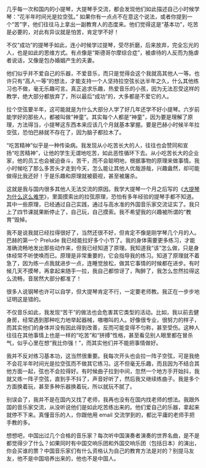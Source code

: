 几乎每一次和国内的小提琴，大提琴手交流，都会发现他们如此描述自己小时候学琴：“花半年时间光是拉空弦。” 如果你有一点点不在意这个说法，或者你提到一个“苦”字，他们往往马上拿出一副教育人的态度来。他们觉得这是“基本功”，吃苦是必要的，对此有异议就是怕苦，肯定学不好！

不仅“成功”的提琴手如此，连小时候学过提琴，受尽折磨，后来放弃，完全忘光的人，也是如此的思维方式。有点像是“斯德哥尔摩综合症”，被虐待的人反而为施虐者说话，又像是包办婚姻产生的夫妻。

他们似乎并不爱自己的乐器，不爱音乐，而只是觉得会这个我就高其他人一等。也许只有“高人一等”的想法，才能支持一个人坚持拉空弦长达半年之久，什么其他练习也不做，毫无乐趣可言。真正追求乐趣，热爱音乐的小孩，因为无法忍受这样的教学，绝大部分都放弃了，所以最后“成功”的，大多都是不爱它的人。

拉个空弦要半年，这可能就是为什么大部分人学了好几年还学不好小提琴。六岁前能学好的那些人，都被叫做“神童”。其实每个人都是“神童”，因为要是理解了原理，方法得当，小提琴这东西本来应该几个月就基本掌握。要是巴赫小时候半年拉空弦，恐怕巴赫就不存在了，因为脑子都拉木了。

“吃苦精神”似乎是一种传染病。我发现从小吃苦长大的人，往往也会赞同和宣扬“吃苦精神”，让他的学生无谓地吃苦，如此恶性循环下去。从小吃苦长大的企业家，他的员工也会被迫奋斗，苦干，而不会聪明地，根据事物的原理来做事情。我小时候吃了那么多苦头才走到今天，怎么能让其他人优哉游哉，兴趣盎然，却可能做得比我还好！于是乐趣和原理就被藐视，甚至被屠杀。

这就是我与国内很多其他人无法交流的原因。我学大提琴一个月之后写的《[大提琴为什么这么难学](http://www.yinwang.org/blog-cn/2021/04/16/cello-technique)》，里面摸索出的拉弦原理，恐怕有多年经验的提琴手都不知道。其中一些原理，已经通过自己实践，通过与高水准的外国音乐家交流证实了。我只上了四节课就果断停止了，自己玩，自己摸索。我不希望我的兴趣被所谓的“教育”毁掉。

我不是说我就已经拉得很好了，当然还很不好，但肯定不像是刚学琴几个月的人。巴赫的第一个 Prelude 我已经能拉好多个小节了。我的身体需要更多练习，才能准确流畅地发出那些动作来，但我已经知道了原理。我知道我“该”怎么做，只是身体经常不听使唤而已。原理是非常重要的，它会指导我的练习。知道了原理就不着急了，因为练一点我就进步一点，连睡觉放松，做其它事情的时候都在进步。有时候几天不摸琴，再拿起来随手一拉，我自己都惊讶了，陶醉了，我怎么忽然拉得这么流畅，音居然大部分都准了！

很多人说钢琴也许可以自学，但大提琴肯定不行，一定要老师教。我正在一步步地证明这是错的。

不仅音乐如此，我发现“苦干”的做法也会危害其它类型的活动。比如，我以前去健身房，经常遇到那种吃力地举起器械，嗷嗷叫的人。好像很专业，很努力的样子，而其实他们的身体并没有因此得到改善，反而可能变得不匀称，甚至受伤。这种人往往在其他事情上也是一样的“吃苦”和“拼搏”性格，甚至看见别人眼里都在冒杀气，似乎心里在想“我比你强！”，而其实他们并不能把事情做好。

我并不反对练习基本功，这当然很重要。我每次开头也会拉一阵子空弦，可是我绝不会花半年时间光是拉空弦而不做其它练习。这不但毫无乐趣，而且因为不结合其他方面一起，弦也不会拉得好。有时候曲子拉到中间，忽然一个地方手开始抖，我就又练一阵子空弦，直到手不抖了，声音好听了，然后我又继续练曲子。我是多个方面换着玩，甚至多种乐器换着玩，所以就玩不腻了。

别误会了，我并不是在国内又找了老师，我再也没有在国内找老师的想法。我跟外国的音乐家交流，从没听说他们是如此吃苦练出来的。他们爱自己的乐器，拿起来就停不下来。真懂音乐的人，你跟他用 email 交流学到的，都比平庸的老师手把手教的多。

想想吧，中国出过几个合格的音乐家？每次听中国演奏者演奏的世界名曲，是不是都觉得少了什么？如果同时有中国交响乐团和外国交响乐团（包括日本）的演出，你会买谁的票？中国音乐家们有什么资格认为自己的教育方法是对的？别提马友友，他不是中国培养出来的，他也不是中国人。
